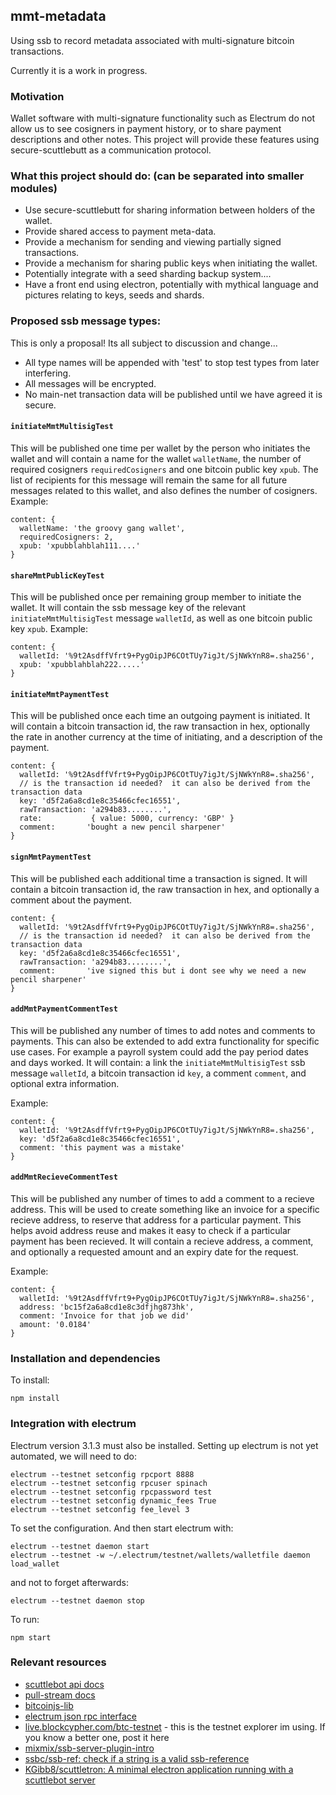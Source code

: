 
## mmt-metadata

Using ssb to record metadata associated with multi-signature bitcoin transactions.

Currently it is a work in progress.

### Motivation

Wallet software with multi-signature functionality such as Electrum do not allow us to see cosigners in payment history, or to share payment descriptions and other notes.  This project will provide these features using secure-scuttlebutt as a communication protocol.

### What this project should do: (can be separated into smaller modules)

- Use secure-scuttlebutt for sharing information between holders of the wallet.
- Provide shared access to payment meta-data.
- Provide a mechanism for sending and viewing partially signed transactions.
- Provide a mechanism for sharing public keys when initiating the wallet.
- Potentially integrate with a seed sharding backup system....
- Have a front end using electron, potentially with mythical language and pictures relating to keys, seeds and shards.

### Proposed ssb message types:

This is only a proposal!  Its all subject to discussion and change...

- All type names will be appended with 'test' to stop test types from later interfering.
- All messages will be encrypted.
- No main-net transaction data will be published until we have agreed it is secure.

#### `initiateMmtMultisigTest`

This will be published one time per wallet by the person who initiates the wallet and will contain a name for the wallet `walletName`, the number of required cosigners `requiredCosigners` and one bitcoin public key `xpub`.  The list of recipients for this message will remain the same for all future messages related to this wallet, and also defines the number of cosigners.
Example:
```
content: {
  walletName: 'the groovy gang wallet',
  requiredCosigners: 2,
  xpub: 'xpubblahblah111....'
}
```

#### `shareMmtPublicKeyTest`

This will be published once per remaining group member to initiate the wallet.  It will contain the ssb message key of the relevant `initiateMmtMultisigTest` message `walletId`, as well as one bitcoin public key `xpub`.
Example:
```
content: {
  walletId: '%9t2AsdffVfrt9+PygOipJP6COtTUy7igJt/SjNWkYnR8=.sha256',
  xpub: 'xpubblahblah222.....'
}
```


#### `initiateMmtPaymentTest`

This will be published once each time an outgoing payment is initiated.  It will contain a bitcoin transaction id, the raw transaction in hex, optionally the rate in another currency at the time of initiating, and a description of the payment. 

```
content: {
  walletId: '%9t2AsdffVfrt9+PygOipJP6COtTUy7igJt/SjNWkYnR8=.sha256',
  // is the transaction id needed?  it can also be derived from the transaction data
  key: 'd5f2a6a8cd1e8c35466cfec16551', 
  rawTransaction: 'a294b83........',
  rate:           { value: 5000, currency: 'GBP' } 
  comment:       'bought a new pencil sharpener'
}
```

#### `signMmtPaymentTest`


This will be published each additional time a transaction is signed.  It will contain a bitcoin transaction id, the raw transaction in hex, and optionally a comment about the payment.
```
content: {
  walletId: '%9t2AsdffVfrt9+PygOipJP6COtTUy7igJt/SjNWkYnR8=.sha256',
  // is the transaction id needed?  it can also be derived from the transaction data
  key: 'd5f2a6a8cd1e8c35466cfec16551',
  rawTransaction: 'a294b83........',
  comment:       'ive signed this but i dont see why we need a new pencil sharpener'
}
```

#### `addMmtPaymentCommentTest`

This will be published any number of times to add notes and comments to payments.  This can also be extended to add extra functionality for specific use cases.  For example a payroll system could add the pay period dates and days worked.  It will contain: a link the `initiateMmtMultisigTest` ssb message `walletId`, a bitcoin transaction id `key`, a comment `comment`, and optional extra information.

Example:
```
content: {
  walletId: '%9t2AsdffVfrt9+PygOipJP6COtTUy7igJt/SjNWkYnR8=.sha256',
  key: 'd5f2a6a8cd1e8c35466cfec16551',
  comment: 'this payment was a mistake'
}
```


#### `addMmtRecieveCommentTest`

This will be published any number of times to add a comment to a recieve address.  This will be used to create something like an invoice for a specific recieve address, to reserve that address for a particular payment.  This helps avoid address reuse and makes it easy to check if a particular payment has been recieved. It will contain a recieve address, a comment, and optionally a requested amount and an expiry date for the request.

Example:

```
content: {
  walletId: '%9t2AsdffVfrt9+PygOipJP6COtTUy7igJt/SjNWkYnR8=.sha256',
  address: 'bc15f2a6a8cd1e8c3dfjhg873hk', 
  comment: 'Invoice for that job we did'
  amount: '0.0184'
}
```

### Installation and dependencies

To install:
```
npm install
```
### Integration with electrum

Electrum version 3.1.3 must also be installed.
Setting up electrum is not yet automated, we will need to do:

```
electrum --testnet setconfig rpcport 8888
electrum --testnet setconfig rpcuser spinach
electrum --testnet setconfig rpcpassword test
electrum --testnet setconfig dynamic_fees True
electrum --testnet setconfig fee_level 3
```
To set the configuration.  And then start electrum with:
```
electrum --testnet daemon start
electrum --testnet -w ~/.electrum/testnet/wallets/walletfile daemon load_wallet
```

and not to forget afterwards:
```
electrum --testnet daemon stop
```

To run:
```
npm start
```


### Relevant resources

* [scuttlebot api docs](https://github.com/ssbc/scuttlebot/blob/master/api.md)
* [pull-stream docs](https://pull-stream.github.io/)
* [bitcoinjs-lib](https://github.com/bitcoinjs/bitcoinjs-lib)
* [electrum json rpc interface](http://docs.electrum.org/en/latest/merchant.html#jsonrpc-interface)
* [live.blockcypher.com/btc-testnet](https://live.blockcypher.com/btc-testnet/) - this is the testnet explorer im using.  If you know a better one, post it here
* [mixmix/ssb-server-plugin-intro](https://github.com/mixmix/ssb-server-plugin-intro)
* [ssbc/ssb-ref: check if a string is a valid ssb-reference](https://github.com/ssbc/ssb-ref)
* [KGibb8/scuttletron: A minimal electron application running with a scuttlebot server](https://github.com/KGibb8/scuttletron)
